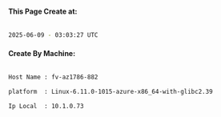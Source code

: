 
   
#### This Page Create at:

```bash

2025-06-09 - 03:03:27 UTC

```

#### Create By Machine:

```bash

Host Name : fv-az1786-882

platform  : Linux-6.11.0-1015-azure-x86_64-with-glibc2.39

Ip Local  : 10.1.0.73

```


